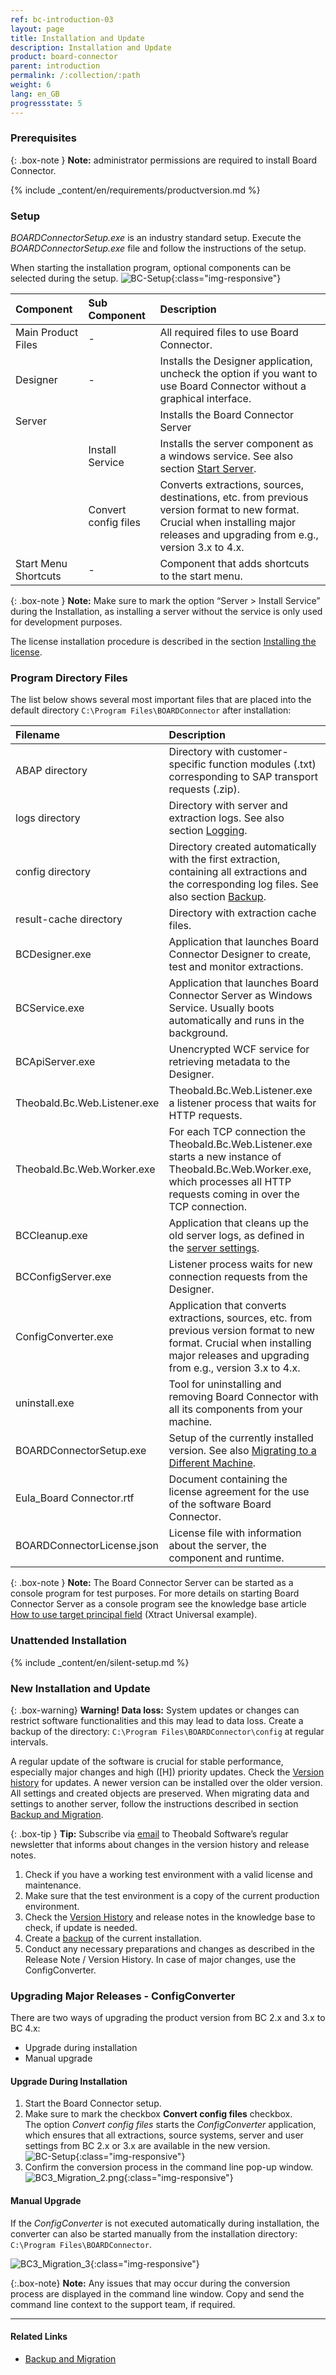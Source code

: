 ```yaml
---
ref: bc-introduction-03
layout: page
title: Installation and Update
description: Installation and Update
product: board-connector
parent: introduction
permalink: /:collection/:path
weight: 6
lang: en_GB
progressstate: 5
---
```

### Prerequisites

{: .box-note }
**Note:** administrator permissions are required to install Board Connector.

{% include _content/en/requirements/productversion.md %}	

### Setup

*BOARDConnectorSetup.exe* is an industry standard setup.  Execute the *BOARDConnectorSetup.exe* file and follow the instructions of the setup.

When starting the installation program, optional components can be selected during the setup. 
![BC-Setup](/img/content/board/BC_Setup_2.png){:class="img-responsive"}

|Component | Sub Component| Description |
|:----|:---|:---|
|Main Product Files |- | All required files to use Board Connector. |
|Designer | -| Installs the Designer application, uncheck the option if you want to use Board Connector without a graphical interface. |
|Server | | Installs the Board Connector Server |
|<!---->| Install Service| Installs the server component as a windows service. See also section [Start Server](../server/start-server). |
| <!---->  |  Convert config files | Converts extractions, sources, destinations, etc. from previous version format to new format. Crucial when installing major releases and upgrading from e.g., version 3.x to 4.x.|
|Start Menu Shortcuts |- |Component that adds shortcuts to the start menu.|

{: .box-note }
**Note:** Make sure to mark the option “Server > Install Service” during the Installation, as installing a server without the service is only used for development purposes.

The license installation procedure is described in the section [Installing the license](./license#installing-the-board-connector-license---board-connectorlicensejson).

### Program Directory Files
The list below shows several most important files that are placed into the default directory ``C:\Program Files\BOARDConnector`` after installation:

|Filename | Description |
|:----|:---|
| ABAP directory | Directory with customer-specific function modules (.txt) corresponding to SAP transport requests (.zip).|
| logs directory| Directory with server and extraction logs. See also section [Logging](../logging). |
| config directory | Directory created automatically with the first extraction, containing all extractions and the corresponding log files. See also section [Backup](../advanced-techniques/backup-and-migration). |
| result-cache directory | Directory with extraction cache files. |
| BCDesigner.exe | Application that launches Board Connector Designer to create, test and monitor extractions.|
| BCService.exe | Application that launches Board Connector Server as Windows Service.  Usually boots automatically and runs in the background. |
| BCApiServer.exe| Unencrypted WCF service for retrieving metadata to the Designer.  |
| Theobald.Bc.Web.Listener.exe| Theobald.Bc.Web.Listener.exe a listener process that waits for HTTP requests. |
| Theobald.Bc.Web.Worker.exe| For each TCP connection the Theobald.Bc.Web.Listener.exe starts a new instance of Theobald.Bc.Web.Worker.exe, which processes all HTTP requests coming in over the TCP connection. |
| BCCleanup.exe| Application that cleans up the old server logs, as defined in the [server settings](../server/server-settings). |
| BCConfigServer.exe| Listener process waits for new connection requests from the Designer. |
| ConfigConverter.exe| Application that converts extractions, sources, etc. from previous version format to new format. Crucial when installing major releases and upgrading from e.g., version 3.x to 4.x. |
| uninstall.exe| Tool for uninstalling and removing Board Connector with all its components from your machine. |
| BOARDConnectorSetup.exe| Setup of the currently installed version. See also [Migrating to a Different Machine](../advanced-techniques/backup-and-migration#migration-to-a-different-machine).|
| Eula_Board Connector.rtf | Document containing the license agreement for the use of the software Board Connector.|
| BOARDConnectorLicense.json |  License file with information about the server, the component and runtime. |


{: .box-note }
**Note:** The Board Connector Server can be started as a console program for test purposes.
For more details on starting Board Connector Server as a console program see the knowledge base article [How to use target principal field](https://kb.theobald-software.com/xtract-universal/target-principal-TPN) (Xtract Universal example).

### Unattended Installation
{% include _content/en/silent-setup.md %}

### New Installation and Update

{: .box-warning}
**Warning! Data loss:**
System updates or changes can restrict software functionalities and this may lead to data loss. 
Create a backup of the directory: `C:\Program Files\BOARDConnector\config` at regular intervals.

A regular update of the software is crucial for stable performance, especially major changes and high ([H]) priority
updates. Check the [Version history](https://kb.theobald-software.com/version-history) for updates. A newer version
can be installed over the older version. All settings and created objects are preserved. When migrating data and
settings to another server, follow the instructions described in section [Backup and Migration](../advanced-techniques/backup-and-migration).

{: .box-tip }
**Tip:** Subscribe via [email](mailto:info@theobald-software.com) to Theobald Software’s regular newsletter that
informs about changes in the version history and release notes.

1. Check if you have a working test environment with a valid license and maintenance.
2. Make sure that the test environment is a copy of the current production environment.
3. Check the [Version History](https://kb.theobald-software.com/version-history) and release notes in the
knowledge base to check, if update is needed.
4. Create a [backup](../advanced-techniques/backup-and-migration) of the current installation.
5. Conduct any necessary preparations and changes as described in the Release Note / Version History. In case of major changes, use the ConfigConverter.

### Upgrading Major Releases - ConfigConverter

There are two ways of upgrading the product version from BC 2.x and 3.x to BC 4.x:
- Upgrade during installation
- Manual upgrade


#### Upgrade During Installation
1. Start the Board Connector setup.
2. Make sure to mark the checkbox **Convert config files** checkbox. <br>
The option *Convert config files* starts the *ConfigConverter* application, which ensures that all extractions, source systems, server and user settings from BC 2.x or 3.x are available in the new version. <br> 
![BC-Setup](/img/content/board/BC_Setup_2.png){:class="img-responsive"}
3. Confirm the conversion process in the command line pop-up window.  
![BC3_Migration_2.png](/img/content/board/BC_Migration_3.png){:class="img-responsive"}


#### Manual Upgrade
If the *ConfigConverter* is not executed automatically during installation, the converter can also be started manually from the installation directory: ``C:\Program Files\BOARDConnector``. <br>

![BC3_Migration_3](/img/content/XU3_Migration_3.png){:class="img-responsive"}

{:.box-note}
**Note:** Any issues that may occur during the conversion process are displayed in the command line window. Copy and send the command line context to the support team, if required.   

****
#### Related Links
- [Backup and Migration](../advanced-techniques/backup-and-migration)
